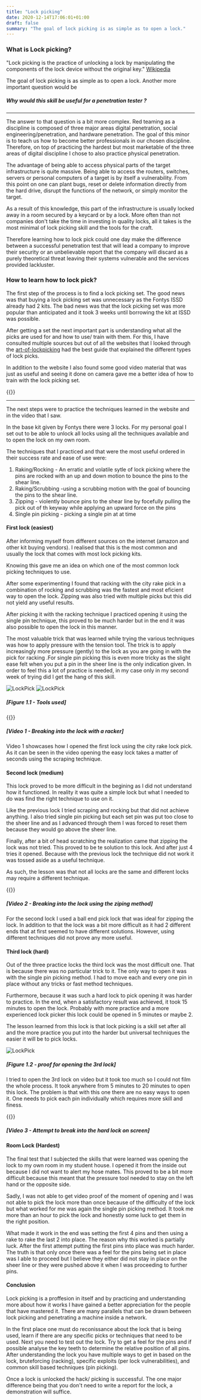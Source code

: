 ```yaml
---
title: "Lock picking"
date: 2020-12-14T17:06:01+01:00
draft: false
summary: "The goal of lock picking is as simple as to open a lock."
---
```


### What is Lock picking?


"Lock picking is the practice of unlocking a lock by manipulating the components of the lock device without the original key."
[Wikipedia](https://en.wikipedia.org/wiki/Lock_picking)


The goal of lock picking is as simple as to open a lock. Another more important question would be
#####  __Why would this skill be useful for a penetration tester__ ?

---------
The answer to that question is a bit more complex. Red teaming as a discipline is composed of three major areas digital penetration, social engineering/penetration, and hardware penetration. The goal of this minor is to teach us how to become better professionals in our chosen discipline. Therefore, on top of practicing the hardest but most marketable of the three areas of digital discipline I chose to also practice physical penetration.

The advantage of being able to access physical parts of the target infrastructure is quite massive. Being able to access the routers, switches, servers or personal computers of a target is by itself a vulnerability. From this point on one can plant bugs, reset or delete information directly from the hard drive, disrupt the functions of the network, or simply monitor the target.

As a result of this knowledge, this part of the infrastructure is usually locked away in a room secured by a keycard or by a lock. More often than not companies don't take the time in investing in quality locks, all it takes is the most minimal of lock picking skill and the tools for the craft.

Therefore learning how to lock pick could one day make the difference between a successful penetration test that will lead a company to improve their security or an unbelievable report that the company will discard as a purely theoretical threat leaving their systems vulnerable and the services provided lackluster.

### How to learn how to lock pick?

The first step of the process is to find a lock picking set. The good news was that buying a lock picking set was unnecessary as the Fontys ISSD already had 2 kits. The bad news was that the lock picking set was more popular than anticipated and it took 3 weeks until borrowing the kit at ISSD was possible.

After getting a set the next important part is understanding what all the picks are used for and how to use/ train with them. For this, I have consulted multiple sources but out of all the websites that I looked through the [art-of-lockpicking](https://www.art-of-lockpicking.com/types-of-lock-picks-guide/) had the best guide that explained the different types of lock picks.

In addition to the website I also found some good video material that was just as useful and seeing it done on camera gave me a better idea of how to train with the lock picking set.

{{<youtube gTZddvAws9M>}}

-------

The next steps were to practice the techniques learned in the website and in the video that I saw.

In the base kit given by Fontys there were 3 locks. For my personal goal I set out to be able to unlock all locks using all the techniques available and to open the lock on my own room.

The techniques that I practiced and that were the most useful ordered in their success rate and ease of use were:

1. Raking/Rocking - An erratic and volatile sytle of lock picking where the pins are rocked with an up and down motion to bounce the pins to the shear line.
2. Raking/Scrubbing -using a scrubbing motion with the goal of bouncing the pins to the shear line. 
3. Zipping - violently bounce pins to the shear line by focefully pulling the pick out of th keyway while applying an upward force on the pins
4. Single pin picking - picking a single pin at at time

#### First lock (easiest)
After informing myself from different sources on the internet (amazon and other kit buying vendors). I realised that this is the most common and usually the lock that comes with most lock picking kits.

Knowing this gave me an idea on which one of the most common lock picking techniques to use.

After some experimenting I found that racking with the city rake pick in a combination of rocking and scrubbing was the fastest and most eficient way to open the lock. Zipping was also tried with multiple picks but this did not yield any useful results.

After picking it with the racking technique I practiced opening it using the single pin technique, this proved to be much harder but in the end it was also possible to open the lock in this manner.

The most valuable trick that was learned while trying the various techniques was how to apply pressure with the tension tool. The trick is to apply increasingly more pressure (gently) to the lock as you are going in with the pick for racking .For single pin picking this is even more tricky as the slight ease felt when you put a pin in the sheer line is the only indication given. In order to feel this a lot of practice is needed, in my case only in my second week of trying did I get the hang of this skill.



![LockPick](/Lockpick/scrapeTool.jpg)
![LockPick](/Lockpick/hookTool.jpg)
 ##### [Figure 1.1 - Tools used]

{{<youtube vWy_onA0K4E >}}
 ##### [Video 1 - Breaking into the lock with a racker]

 Video 1 showcases how I opened the first lock using the city rake lock pick. As it can be seen in the video opening the easy lock takes a matter of seconds using the scraping technique.


#### Second lock (medium)

This lock proved to be more difficult in the begining as I did not understand how it functioned. In reality it was quite a simple lock but what I needed to do was find the right technique to use on it.

Like the previous lock I tried scraping and rocking but that did not achieve anything. I also tried single pin picking but each set pin was put too close to the sheer line and as I advanced through them I was forced to reset them because they would go above the sheer line. 

Finally, after a bit of head scratching the realization came that zipping the lock was not tried. This proved to be te solution to this lock. And after just 4 tries it opened. Because with the previous lock the technique did not work it was tossed aside as a useful technique.

As such, the lesson was that not all locks are the same and different locks may require a different technique.

{{<youtube _JsqHEr9460>}}
 ##### [Video 2 - Breaking into the lock using the ziping method]
For the second lock I used a ball end pick lock that was ideal for zipping the lock.
In addition to that the lock was a bit more difficult as it had 2 different ends that at first seemed to have different solutions. However, using different techniques did not prove any more useful.


#### Third lock (hard)

Out of the three practice locks the third lock was the most difficult one. That is because there was no particular trick to it. The only way to open it was with the single pin picking method. I had to move each and every one pin in place without any tricks or fast method techniques. 

Furthermore, because it was such a hard lock to pick opening it was harder to practice. In the end, when a satisfactory result was achieved, it took 15 minutes to open the lock. Probably with more practice and a more experienced lock picker this lock could be opened in 5 minutes or maybe 2. 

The lesson learned from this lock is that lock picking is a skill set after all and the more practice you put into the harder but universal techniques the easier it will be to pick locks.

![LockPick](/Lockpick/3rdlockProof.jpg)
 ##### [Figure 1.2 - proof for opening the 3rd lock]
 I tried to open the 3rd lock on video but it took too much so I could not film the whole process. It took anywhere from 5 minutes to 20 minutes to open this lock. The problem is that with this one there are no easy ways to open it. One needs to pick each pin individually which requires more skill and finess.

{{<youtube WbSXNJU4b1s>}}
##### [Video 3 - Attempt to break into the hard lock on screen]

#### Room Lock (Hardest)

The final test that I subjected the skills that were learned was opening the lock to my own room in my student house. I opened it from the inside out because I did not want to alert my hose mates. This proved to be a bit more difficult because this meant that the pressure tool needed to stay on the left hand or the opposite side.

Sadly, I was not able to get video proof of the moment of opening and I was not able to pick the lock more than once because of the difficulty of the lock but what worked for me was again the single pin picking method. It took me more than an hour to pick the lock and honestly some luck to get them in the right position.

What made it work in the end was setting the first 4 pins and then using a rake to rake the last 2 into place. The reason why this worked is partially luck. After the first attempt putting the first pins into place was much harder. The truth is that only once there was a feel for the pins being set in place was I able to proceed but I believe they either did not stay in place on the sheer line or they were pushed above it when I was proceeding to further pins.


#### Conclusion

Lock picking is a proffesion in itself and by practicing and understanding more about how it works I have gained a better appreciation for the people that have mastered it. There are many parallels that can be drawn between lock picking and penetrating a machine inside a network. 

In the first place one must do reconissance about the lock that is being used, learn if there are any specific picks or techniques that need to be used.
Next you need to test out the lock. Try to get a feel for the pins and if possible analyse the key teeth to determine the relative position of all pins.
After understanding the lock you have multiple ways to get in based on the lock, bruteforcing (racking), specific exploits (per lock vulnerabilities), and common skill based techniques (pin picking).

Once a lock is unlocked the hack/ picking is successful. The one major difference being that you don't need to write a report for the lock, a demonstration will suffice.




